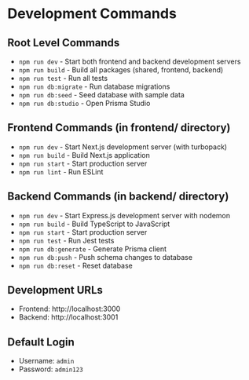 # Development Commands

## Root Level Commands
- `npm run dev` - Start both frontend and backend development servers
- `npm run build` - Build all packages (shared, frontend, backend)
- `npm run test` - Run all tests
- `npm run db:migrate` - Run database migrations
- `npm run db:seed` - Seed database with sample data
- `npm run db:studio` - Open Prisma Studio

## Frontend Commands (in frontend/ directory)
- `npm run dev` - Start Next.js development server (with turbopack)
- `npm run build` - Build Next.js application
- `npm run start` - Start production server
- `npm run lint` - Run ESLint

## Backend Commands (in backend/ directory)
- `npm run dev` - Start Express.js development server with nodemon
- `npm run build` - Build TypeScript to JavaScript
- `npm run start` - Start production server
- `npm run test` - Run Jest tests
- `npm run db:generate` - Generate Prisma client
- `npm run db:push` - Push schema changes to database
- `npm run db:reset` - Reset database

## Development URLs
- Frontend: http://localhost:3000
- Backend: http://localhost:3001

## Default Login
- Username: `admin`
- Password: `admin123`